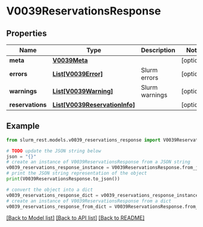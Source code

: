 # V0039ReservationsResponse


## Properties

Name | Type | Description | Notes
------------ | ------------- | ------------- | -------------
**meta** | [**V0039Meta**](V0039Meta.md) |  | [optional] 
**errors** | [**List[V0039Error]**](V0039Error.md) | Slurm errors | [optional] 
**warnings** | [**List[V0039Warning]**](V0039Warning.md) | Slurm warnings | [optional] 
**reservations** | [**List[V0039ReservationInfo]**](V0039ReservationInfo.md) |  | [optional] 

## Example

```python
from slurm_rest.models.v0039_reservations_response import V0039ReservationsResponse

# TODO update the JSON string below
json = "{}"
# create an instance of V0039ReservationsResponse from a JSON string
v0039_reservations_response_instance = V0039ReservationsResponse.from_json(json)
# print the JSON string representation of the object
print(V0039ReservationsResponse.to_json())

# convert the object into a dict
v0039_reservations_response_dict = v0039_reservations_response_instance.to_dict()
# create an instance of V0039ReservationsResponse from a dict
v0039_reservations_response_from_dict = V0039ReservationsResponse.from_dict(v0039_reservations_response_dict)
```
[[Back to Model list]](../README.md#documentation-for-models) [[Back to API list]](../README.md#documentation-for-api-endpoints) [[Back to README]](../README.md)


